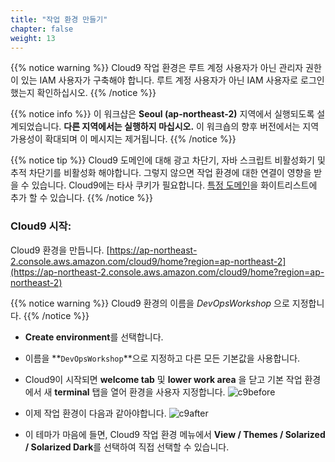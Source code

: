 ```yaml
---
title: "작업 환경 만들기"
chapter: false
weight: 13
---
```


{{% notice warning %}}
Cloud9 작업 환경은 루트 계정 사용자가 아닌 관리자 권한이 있는 IAM 사용자가 구축해야 합니다. 루트 계정 사용자가 아닌 IAM 사용자로 로그인했는지 확인하십시오.
{{% /notice %}}

{{% notice info %}}
이 워크샵은 **Seoul (ap-northeast-2)** 지역에서 실행되도록 설계되었습니다. **다른 지역에서는 실행하지 마십시오.** 이 워크숍의 향후 버전에서는 지역 가용성이 확대되며 이 메시지는 제거됩니다.
{{% /notice %}}

{{% notice tip %}}
Cloud9 도메인에 대해 광고 차단기, 자바 스크립트 비활성화기 및 추적 차단기를 비활성화 해야합니다. 그렇지 않으면 작업 환경에 대한 연결이 영향을 받을 수 있습니다.
Cloud9에는 타사 쿠키가 필요합니다. [특정 도메인](https://docs.aws.amazon.com/cloud9/latest/user-guide/troubleshooting.html#troubleshooting-env-loading)을 화이트리스트에 추가 할 수 있습니다.
{{% /notice %}}

### Cloud9 시작:
Cloud9 환경을 만듭니다. [https://ap-northeast-2.console.aws.amazon.com/cloud9/home?region=ap-northeast-2](https://ap-northeast-2.console.aws.amazon.com/cloud9/home?region=ap-northeast-2)

{{% notice warning %}}
Cloud9 환경의 이름을 *DevOpsWorkshop* 으로 지정합니다.
{{% /notice %}}

- **Create environment**를 선택합니다.
- 이름을 **`DevOpsWorkshop`**으로 지정하고 다른 모든 기본값을 사용합니다.
- Cloud9이 시작되면 **welcome tab** 및 **lower work area** 을 닫고 기본 작업 환경에서 새 **terminal** 탭을 열어 환경을 사용자 지정합니다.
![c9before](/images/aws/c9-init.png)

- 이제 작업 환경이 다음과 같아야합니다.
![c9after](/images/aws/c9-terminal.png)

- 이 테마가 마음에 들면, Cloud9 작업 환경 메뉴에서 **View / Themes / Solarized / Solarized Dark**를 선택하여 직접 선택할 수 있습니다.
